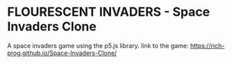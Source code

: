 # FLOURESCENT INVADERS - Space Invaders Clone
A space invaders game using the p5.js library.
link to the game:
https://rich-prog.github.io/Space-Invaders-Clone/
